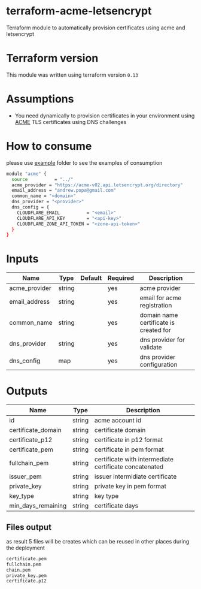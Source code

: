 # terraform-acme-letsencrypt
Terraform module to automatically provision certificates using acme and letsencrypt

# Terraform version
This module was written using terraform version `0.13`

# Assumptions
- You need dynamically to provision certificates in your environment using [ACME](https://tools.ietf.org/html/rfc8555) TLS certificates using DNS challenges

# How to consume
please use [example](https://github.com/andrewpopa/terraform-acme-letsencrypt/tree/master/example) folder to see the examples of consumption 

```bash
module "acme" {
  source          = "../"
  acme_provider = "https://acme-v02.api.letsencrypt.org/directory"
  email_address = "andrew.popa@gmail.com"
  common_name = "<domain>"
  dns_provider = "<provider>"
  dns_config = {
    CLOUDFLARE_EMAIL          = "<email>"
    CLOUDFLARE_API_KEY        = "<api-key>"
    CLOUDFLARE_ZONE_API_TOKEN = "<zone-api-token>"
  }
}
```

# Inputs
| **Name**  | **Type** | **Default** | **Required** | **Description** |
| ------------- | ------------- | ------------- | ------------- | ------------- |
| acme_provider | string |  | yes | acme provider |
| email_address | string |  | yes | email for acme registration |
| common_name | string |  | yes | domain name certificate is created for |
| dns_provider | string |  | yes | dns provider for validate | 
| dns_config | map |  | yes | dns provider configuration |

# Outputs
| **Name**  | **Type** | **Description** |
| ------------- | ------------- | ------------- |
| id | string | acme account id |
| certificate_domain | string | certificate domain |
| certificate_p12 | string | certificate in p12 format |
| certificate_pem | string | certificate in pem format |
| fullchain_pem | string | certificate with intermediate certificate concatenated |
| issuer_pem | string | issuer intermidiate certificate |
| private_key | string | private key in pem format |
| key_type | string | key type |
| min_days_remaining | string | certificate days |

## Files output
as result 5 files will be creates which can be reused in other places during the deployment

```bash
certificate.pem
fullchain.pem
chain.pem
private_key.pem
certificate.p12
```
